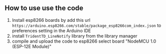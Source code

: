 ## How to use use the code
1. Install esp8266 boards by add this url `https://arduino.esp8266.com/stable/package_esp8266com_index.json` to preferences setting in the Arduino IDE
1. install `TridentTD_LineNotify` library from the library manager
1. compile and upload the code to esp8266 select board "NodeMCU 1.0 (ESP-12E Module)"